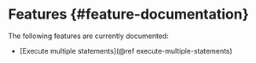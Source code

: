 Features {#feature-documentation}
========
The following features are currently documented:
- [Execute multiple statements](@ref execute-multiple-statements)
